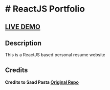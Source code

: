 # #  ReactJS Portfolio      


## <a href="https://forhad-akbar.netlify.app/" target="_blank">LIVE DEMO</a>

## Description
This is a ReactJS based personal resume website


## Credits

#### Credits to Saad Pasta <a href='https://github.com/saadpasta/developerFolio'>Original Repo</a>
